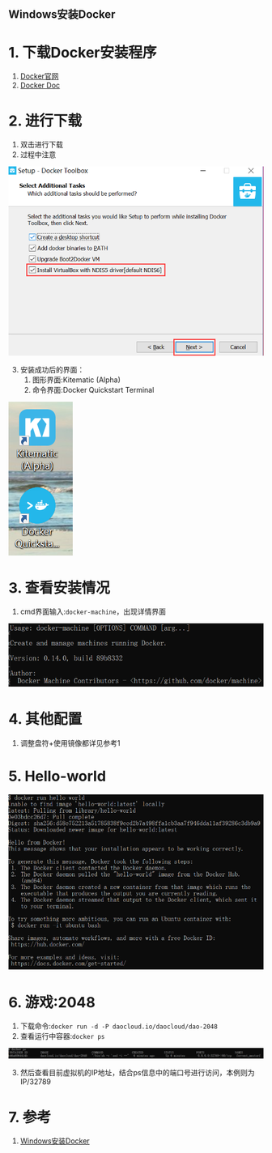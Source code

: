 Windows安装Docker
---

# 1. 下载Docker安装程序
1. <a href = "https://www.docker.com/products/docker-toolbox">Docker官网</a>
2. <a href = "https://docs.docker.com/toolbox/toolbox_install_windows/">Docker Doc</a>

# 2. 进行下载
1. 双击进行下载
2. 过程中注意

![](img/tec02/1.png)

3. 安装成功后的界面：
   1. 图形界面:Kitematic (Alpha)
   2. 命令界面:Docker Quickstart Terminal

![](img/tec02/2.png)

# 3. 查看安装情况
1. cmd界面输入:`docker-machine`，出现详情界面

![](img/tec02/3.png)

# 4. 其他配置
1. 调整盘符+使用镜像都详见参考1

# 5. Hello-world
![](img/tec02/4.png)

# 6. 游戏:2048
1. 下载命令:`docker run -d -P daocloud.io/daocloud/dao-2048`
2. 查看运行中容器:`docker ps`

![](img/tec02/5.png)

3. 然后查看目前虚拟机的IP地址，结合ps信息中的端口号进行访问，本例则为IP/32789


# 7. 参考
1. <a href = "https://blog.csdn.net/doubleguy/article/details/96318126?ops_request_misc=%257B%2522request%255Fid%2522%253A%2522159393616819726869017311%2522%252C%2522scm%2522%253A%252220140713.130102334..%2522%257D&request_id=159393616819726869017311&biz_id=0&utm_medium=distribute.pc_search_result.none-task-blog-2~all~first_rank_ecpm_v3~pc_rank_v2-1-96318126.first_rank_ecpm_v3_pc_rank_v2&utm_term=windows+%E5%AE%89%E8%A3%85docker">Windows安装Docker</a>